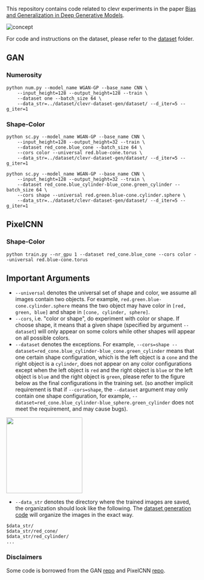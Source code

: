 This repository contains code related to clevr experiments in the paper 
[Bias and Generalization in Deep Generative Models](https://arxiv.org/abs/1811.03259). 

![concept](https://github.com/ermongroup/BiasAndGeneralization/blob/master/DotsAndPie/img/concept_illustration.png)

For code and instructions on the dataset, please refer to the 
[dataset](https://github.com/hyren/clevr/tree/master/clevr) folder. 

## GAN
### Numerosity
```
python num.py --model_name WGAN-GP --base_name CNN \
    --input_height=128 --output_height=128 --train \
    --dataset one --batch_size 64 \
    --data_str=../dataset/clevr-dataset-gen/dataset/ --d_iter=5 --g_iter=1
```
### Shape-Color
```
python sc.py --model_name WGAN-GP --base_name CNN \
    --input_height=128 --output_height=32 --train \
    --dataset red_cone.blue_cone --batch_size 64 \
    --cors color --universal red.blue-cone.torus \
    --data_str=../dataset/clevr-dataset-gen/dataset/ --d_iter=5 --g_iter=1
```
```
python sc.py --model_name WGAN-GP --base_name CNN \
    --input_height=128 --output_height=32 --train \
    --dataset red_cone.blue_cylinder-blue_cone.green_cylinder --batch_size 64 \
    --cors shape --universal red.green.blue-cone.cylinder.sphere \
    --data_str=../dataset/clevr-dataset-gen/dataset/ --d_iter=5 --g_iter=1
```
## PixelCNN
### Shape-Color
```
python train.py --nr_gpu 1 --dataset red_cone.blue_cone --cors color --universal red.blue-cone.torus
```

## Important Arguments
- ``--universal`` denotes the universal set of shape and color, we assume all images contain two objects. For example, ``red.green.blue-cone.cylinder.sphere`` means the two object may have color in ``[red, green, blue]`` and shape in ``[cone, cylinder, sphere]``.
- ``--cors``, i.e. "color or shape", do experiment with color or shape. If choose shape, it means that a given shape (specified by argument ``--dataset``) will only appear on some colors while other shapes will appear on all possible colors.
- ``--dataset`` denotes the exceptions. For example, ``--cors=shape --dataset=red_cone.blue_cylinder-blue_cone.green_cylinder`` means that one certain shape configuration, which is the left object is a ``cone`` and the right object is a ``cylinder``, does not appear on any color configurations except when the left object is ``red`` and the right object is ``blue`` or the left object is ``blue`` and the right object is ``green``, please refer to the figure below as the final configurations in the training set. (so another implicit requirement is that if ``--cors=shape``, the ``--dataset`` argument may only contain one shape configuration, for example, ``--dataset=red_cone.blue_cylinder-blue_sphere.green_cylinder`` does not meet the requirement, and may cause bugs).

<img src="https://github.com/ermongroup/BiasAndGeneralization/blob/master/clevr/clevr/samples/nine.png" width="200" height="200" />

- ``--data_str`` denotes the directory where the trained images are saved, the organization should look like the following. The [dataset generation code](https://github.com/hyren/clevr/tree/master/clevr) will organize the images in the exact way.
```
$data_str/
$data_str/red_cone/
$data_str/red_cylinder/
...
```

### Disclaimers
Some code is borrowed from the GAN [repo](https://github.com/carpedm20/DCGAN-tensorflow) and PixelCNN [repo](https://github.com/openai/pixel-cnn). 

